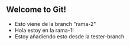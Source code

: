 ## Welcome to Git!

- Esto viene de la branch "rama-2"
- Hola estoy en la rama-1!
- Estoy añadiendo esto desde la tester-branch